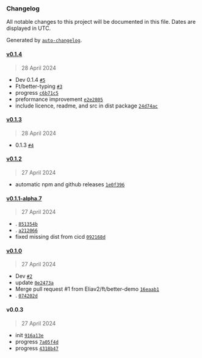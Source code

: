 ### Changelog

All notable changes to this project will be documented in this file. Dates are displayed in UTC.

Generated by [`auto-changelog`](https://github.com/CookPete/auto-changelog).

#### [v0.1.4](https://github.com/Eliav2/express-typed/compare/v0.1.3...v0.1.4)

> 28 April 2024

- Dev 0.1.4 [`#5`](https://github.com/Eliav2/express-typed/pull/5)
- Ft/better-typing [`#3`](https://github.com/Eliav2/express-typed/pull/3)
- progress [`c6b71c5`](https://github.com/Eliav2/express-typed/commit/c6b71c52fa04fd01d2d372b5ad5e5bd242034d19)
- preformance improvement [`e2e2805`](https://github.com/Eliav2/express-typed/commit/e2e28059a9300737a61b33475cd0c0fc8e8af800)
- include licence, readme, and src in dist package [`24d74ac`](https://github.com/Eliav2/express-typed/commit/24d74acbaf15bbd3c9819671bf3560edfd0c154f)

#### [v0.1.3](https://github.com/Eliav2/express-typed/compare/v0.1.2...v0.1.3)

> 28 April 2024

- 0.1.3 [`#4`](https://github.com/Eliav2/express-typed/pull/4)

#### [v0.1.2](https://github.com/Eliav2/express-typed/compare/v0.1.1-alpha.7...v0.1.2)

> 27 April 2024

- automatic npm and github releases [`1e0f396`](https://github.com/Eliav2/express-typed/commit/1e0f396f0105adeb246623238cfbdb1bad31b9fa)

#### [v0.1.1-alpha.7](https://github.com/Eliav2/express-typed/compare/v0.1.0...v0.1.1-alpha.7)

> 27 April 2024

- . [`851354b`](https://github.com/Eliav2/express-typed/commit/851354b3f718da953bbeb5e8aa919a56dbd05fc3)
- . [`a212066`](https://github.com/Eliav2/express-typed/commit/a212066044479d79449606b80a419fdc6ad0fa18)
- fixed missing dist from cicd [`092168d`](https://github.com/Eliav2/express-typed/commit/092168d74ba78c1fce4a983a290b8598f527b82a)

#### [v0.1.0](https://github.com/Eliav2/express-typed/compare/v0.0.3...v0.1.0)

> 27 April 2024

- Dev [`#2`](https://github.com/Eliav2/express-typed/pull/2)
- update [`0e2473a`](https://github.com/Eliav2/express-typed/commit/0e2473ace0851be888d2c39a514586b9582abb46)
- Merge pull request #1 from Eliav2/ft/better-demo [`16eaab1`](https://github.com/Eliav2/express-typed/commit/16eaab1eb91d19c0e98474a95d0e0b9cf56075bd)
- . [`074202d`](https://github.com/Eliav2/express-typed/commit/074202d081d99ad65a2e299997c9d427d43c9353)

#### v0.0.3

> 27 April 2024

- init [`916a13e`](https://github.com/Eliav2/express-typed/commit/916a13efe1c8ed554815dbab394f701109031ae3)
- progress [`7a05f4d`](https://github.com/Eliav2/express-typed/commit/7a05f4df420adf2e0dbe959867b7e2eb02e9902f)
- progress [`4318b47`](https://github.com/Eliav2/express-typed/commit/4318b472b9b92ee8bf3c4d2df1be757d470a2dd0)
